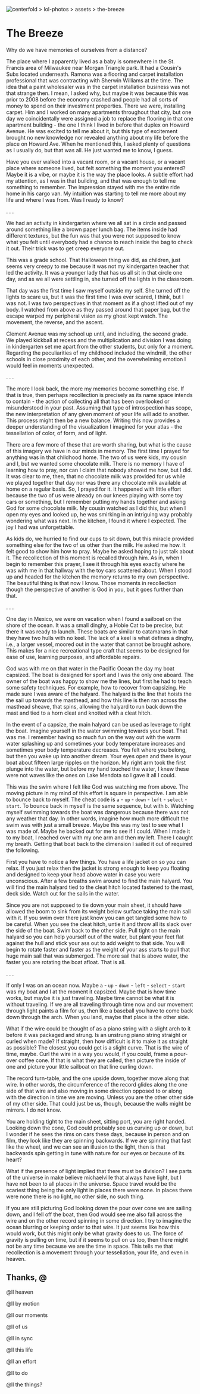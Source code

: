![centerfold > lol-photos > assets > the-breeze](centerfold/lol-photos/assets/the-breeze.jpg)

# The Breeze

Why do we have memories of ourselves from a distance?


The place where I apparently lived as a baby is somewhere in the St. Francis area of Milwaukee near Morgan Triangle park. It had a Cousin's Subs located underneath. Ramona was a flooring and carpet installation professional that was contracting with Sherwin Williams at the time. The idea that a paint wholesaler was in the carpet installation business was not that strange then. I mean, I asked why, but maybe it was because this was prior to 2008 before the economy crashed and people had all sorts of money to spend on their investment properties. There we were, installing carpet. Him and I worked on many apartments throughout that city, but one day we coincidentally were assigned a job to replace the flooring in that one apartment building - the one I think I lived in before that duplex on Howard Avenue. He was excited to tell me about it, but this type of excitement brought no new knowledge nor revealed anything about my life before the place on Howard Ave. When he mentioned this, I asked plenty of questions as I usually do, but that was all. He just wanted me to know, I guess.

Have you ever walked into a vacant room, or a vacant house, or a vacant place where someone lived, but felt something the moment you entered? Maybe it is a vibe, or maybe it is the way the place looks. A subtle effort had my attention, as I was in that building, and that was enough to tell me something to remember. The impression stayed with me the entire ride home in his cargo van. My intuition was starting to tell me more about my life and where I was from. Was I ready to know?

. . .

We had an activity in kindergarten where we all sat in a circle and passed around something like a brown paper lunch bag. The items inside had different textures, but the fun was that you were not supposed to know what you felt until everybody had a chance to reach inside the bag to check it out. Their trick was to get creep everyone out.

This was a grade school. That Halloween thing we did, as children, just seems very creepy to me because it was not my kindergarten teacher that led the activity. It was a younger lady that has us all sit in that circle one day, and as we all were settling in, she turned off the lights in the classroom.

That day was the first time I saw myself outside my self. She turned off the lights to scare us, but it was the first time I was ever scared, I think, but I was not. I was two perspectives in that moment as if a ghost lifted out of my body. I watched from above as they passed around that paper bag, but the escape warped my peripheral vision as my ghost kept watch. The movement, the reverse, and the ascent.

Clement Avenue was my school up until, and including, the second grade. We played kickball at recess and the multiplication and division I was doing in kindergarten set me apart from the other students, but only for a moment. Regarding the peculiarities of my childhood included the windmill, the other schools in close proximity of each other, and the overwhelming emotion I would feel in moments unexpected.

. . .

The more I look back, the more my memories become something else. If that is true, then perhaps recollection is precisely as its name space intends to contain - the action of collecting all that has been overlooked or misunderstood in your past. Assuming that type of introspection has scope, the new interpretation of any given moment of your life will add to another. This process might then be a new balance. Writing this now provides a deeper understanding of the visualization I imagined for your atlas - the tessellation of color, of form, and of light.

There are a few more of these that are worth sharing, but what is the cause of this imagery we have in our minds in memory. The first time I prayed for anything was in that childhood home. The two of us were kids, my cousin and I, but we wanted some chocolate milk. There is no memory I have of learning how to pray, nor can I claim that nobody showed me how, but I did. It was clear to me, then, that no chocolate milk was provided for us while we played together that day nor was there any chocolate milk available at home on a regular basis. So, I prayed for it. It happened with little effort because the two of us were already on our knees playing with some toy cars or something, but I remember putting my hands together and asking God for some chocolate milk. My cousin watched as I did this, but when I open my eyes and looked up, he was smirking in an intriguing way probably wondering what was next. In the kitchen, I found it where I expected. The joy I had was unforgettable.

As kids do, we hurried to find our cups to sit down, but this miracle provided something else for the two of us other than the milk. He asked me how. It felt good to show him how to pray. Maybe he asked hoping to just talk about it. The recollection of this moment is recalled through him. As in, when I begin to remember this prayer, I see it through his eyes exactly where he was with me in that hallway with the toy cars scattered about. When I stood up and headed for the kitchen the memory returns to my own perspective. The beautiful thing is that now I know. Those moments in recollection though the perspective of another is God in you, but it goes further than that.

. . .

One day in Mexico, we were on vacation when I found a sailboat on the shore of the ocean. It was a small dinghy, a Hobie Cat to be precise, but there it was ready to launch. These boats are similar to catamarans in that they have two hulls with no keel. The lack of a keel is what defines a dinghy, i.e., a larger vessel, moored out in the water that cannot be brought ashore. This makes for a nice recreational type craft that seems to be designed for ease of use, learning purposes, and affordable repairs.

God was with me on that water in the Pacific Ocean the day my boat capsized. The boat is designed for sport and I was the only one aboard. The owner of the boat was happy to show me the lines, but first he had to teach some safety techniques. For example, how to recover from capsizing. He made sure I was aware of the halyard. The halyard is the line that hoists the the sail up towards the masthead, and how this line is then ran across the masthead sheave, that spins, allowing the halyard to run back down the mast and tied to a horn cleat and knotted with a cleat hitch.

In the event of a capsize, the main halyard can be used as leverage to right the boat. Imagine yourself in the water swimming towards your boat. That was me. I remember having so much fun on the way out with the warm water splashing up and sometimes your body temperature increases and sometimes your body temperature decreases. You felt where you belong, but then you wake up into another dream. Your eyes open and there is your boat about fifteen large ripples on the horizon. My right arm took the first plunge into the water, but before my hand touched the water, I knew these were not waves like the ones on Lake Mendota so I gave it all I could.

This was the swim where I felt like God was watching me from above. The moving picture in my mind of this effort is square in perspective. I am able to bounce back to myself. The cheat code is `a` - `up` - `down` - `left` - `select` - `start`. To bounce back in myself is the same sequence, but with `b`. Watching myself swimming towards the boat was dangerous because there was not any weather that day. In other words, imagine how much more difficult the swim was with just a small breeze. Maybe this was my test to see what I was made of. Maybe he backed out for me to see if I could. When I made it to my boat, I reached over with my one arm and then my left. There I caught my breath. Getting that boat back to the dimension I sailed it out of required the following.

First you have to notice a few things. You have a life jacket on so you can relax. If you just relax then the jacket is strong enough to keep you floating and designed to keep your head above water in case you were unconscious. After a few breaths swim around to find the main halyard. You will find the main halyard tied to the cleat hitch located fastened to the mast, deck side. Watch out for the sails in the water.

Since you are not supposed to tie down your main sheet, it should have allowed the boom to sink from its weight below surface taking the main sail with it. If you swim over there just know you can get tangled some how to be careful. When you see the cleat hitch, untie it and throw all its slack over the side of the boat. Swim back to the other side. Pull tight on the main halyard so you can help yourself out of the water, but plant your feet flat against the hull and stick your ass out to add weight to that side. You will begin to rotate faster and faster as the weight of your ass starts to pull that huge main sail that was submerged. The more sail that is above water, the faster you are rotating the boat afloat. That is all.

. . .

If only I was on an ocean now. Maybe `a` - `up` - `down` - `left` - `select` - `start` was my boat and I at the moment it capsized. Maybe that is how time works, but maybe it is just traveling. Maybe time cannot be what it is without traveling. If we are all traveling through time now and our movement through light paints a film for us, then like a baseball you have to come back down through the arch. When you land, maybe that place is the other side.

What if the wire could be thought of as a piano string with a slight arch to it before it was packaged and strung. Is an unstrung piano string straight or curled when made? If straight, then how difficult is it to make it as straight as possible? The closest you could get is a slight curve. That is the wire of time, maybe. Curl the wire in a way you would, if you could, frame a pour-over coffee cone. If that is what they are called, then picture the inside of one and picture your little sailboat on that line curling down.

The record turn-table, and the one upside down, together move along that wire. In other words, the circumference of the record glides along the one side of that wire and also moving in some direction opposed to or along with the direction in time we are moving. Unless you are the other other side of my other side. That could just be us, though, because the walls might be mirrors. I do not know.

You are holding tight to the main sheet, sitting port, you are right handed. Looking down the cone, God could probably see us curving up or down, but I wonder if he sees the rims on cars these days, because in person and on film, they look like they are spinning backwards. If we are spinning that fast like the wheel, and we can see an illusion to the light, then is that backwards spin getting in tune with nature for our eyes or because of its heart?

What if the presence of light implied that there must be division? I see parts of the universe in make believe michaelville that always have light, but I have not been to all places in the universe. Space travel would be the scariest thing being the only light in places there were none. In places there were none there is no light, no other side, no such thing.

If you are still picturing God looking down the pour over cone we are sailing down, and I fell off the boat, then God would see me also fall across the wire and on the other record spinning in some direction. I try to imagine the ocean blurring or keeping order to that wire. It just seems like how this would work, but this might only be what gravity does to us. The force of gravity is pulling on time, but if it seems to pull on us too, then there might not be any time because we are the time in space. This tells me that recollection is a movement through your tessellation, your life, and even in heaven.

## Thanks, @

@ll heaven

@ll by motion

@ll our moments

@ll of us

@ll in sync

@ll this life

@ll an effort

@ll to do

@ll the things?
